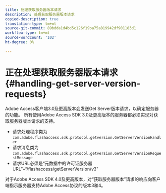 ```yaml
---
title: 处理获取服务器版本请求
description: 处理获取服务器版本请求
copied-description: true
translation-type: tm+mt
source-git-commit: 89bdda1d4bd5c126f19ba75a819942df901183d1
workflow-type: tm+mt
source-wordcount: '102'
ht-degree: 0%

---
```



# 正在处理获取服务器版本请求{#handling-get-server-version-requests}

Adobe Access客户端3.0及更高版本会发送Get Server版本请求，以确定服务器的功能。 所有使用Adobe Access SDK 3.0及更高版本的服务器都必须实现对获取服务器版本请求的支持。

* 请求处理程序类为`com.adobe.flashaccess.sdk.protocol.getversion.GetServerVersionHandler`
* 请求消息类为`com.adobe.flashaccess.sdk.protocol.getversion.GetServerVersionRequestMessage`
* 请求URL必须是“元数据中的许可证服务器URL”+“/flashaccess/getServerVersion/v3”

对于Adobe Access SDK 4.0及更高版本，对“获取服务器版本”请求的响应向客户端指示服务器支持Adobe Access协议的版本3和4。
